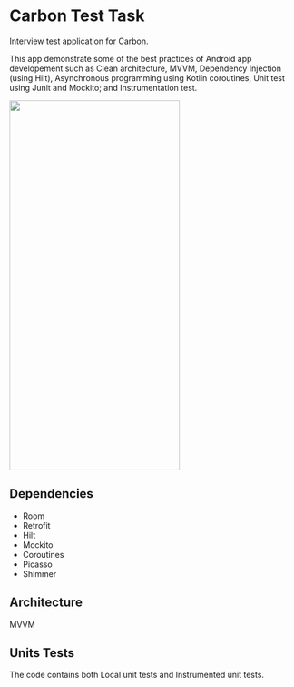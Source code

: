 # Carbon Test Task

Interview test application for Carbon.

This app demonstrate some of the best practices of Android app developement such as Clean architecture, MVVM, Dependency Injection (using Hilt), Asynchronous programming using Kotlin coroutines, Unit test using Junit and Mockito; and Instrumentation test.

<img src="https://firebasestorage.googleapis.com/v0/b/uploadvideo-4d8f6.appspot.com/o/Screenshot_20210204_031326.png?alt=media&token=a75ffda4a-eabc-400e-9633-b41e7c20492e" width="300" height="650">

## Dependencies
- Room
- Retrofit
- Hilt
- Mockito
- Coroutines
- Picasso
- Shimmer

## Architecture
MVVM

## Units Tests
The code contains both Local unit tests and Instrumented unit tests.
